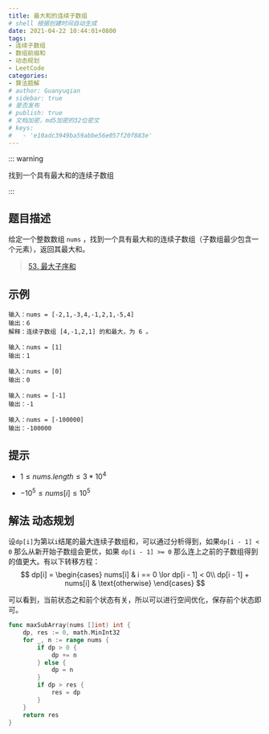 ```yaml
---
title: 最大和的连续子数组
# shell 根据创建时间自动生成
date: 2021-04-22 10:44:01+0800
tags:
- 连续子数组
- 数组前缀和
- 动态规划
- LeetCode
categories:
- 算法题解
# author: Guanyuqian
# sidebar: true
# 是否发布
# publish: true
# 文档加密，md5加密的32位密文
# keys:
# 	- 'e10adc3949ba59abbe56e057f20f883e'
---
```


::: warning

找到一个具有最大和的连续子数组

:::

<!-- more -->

## 题目描述

给定一个整数数组 `nums` ，找到一个具有最大和的连续子数组（子数组最少包含一个元素），返回其最大和。



> [53. 最大子序和](https://leetcode-cn.com/problems/maximum-subarray/)

## 示例

```
输入：nums = [-2,1,-3,4,-1,2,1,-5,4]
输出：6
解释：连续子数组 [4,-1,2,1] 的和最大，为 6 。

输入：nums = [1]
输出：1

输入：nums = [0]
输出：0

输入：nums = [-1]
输出：-1

输入：nums = [-100000]
输出：-100000
```



## 提示

- $1 \le nums.length \le 3 * 10^4$

- $-10^5 \le nums[i] \le 10^5$

  

## 解法 动态规划

设`dp[i]`为第以`i`结尾的最大连续子数组和，可以通过分析得到，如果`dp[i - 1] < 0` 那么从新开始子数组会更优，如果 `dp[i - 1] >= 0` 那么连上之前的子数组得到的值更大。有以下转移方程： 
$$
dp[i] = 
\begin{cases}
nums[i] & i == 0 \lor dp[i - 1] < 0\\
dp[i - 1] + nums[i] & \text{otherwise}
\end{cases}
$$



可以看到，当前状态之和前个状态有关，所以可以进行空间优化，保存前个状态即可。


```go
func maxSubArray(nums []int) int {
    dp, res := 0, math.MinInt32
    for _, n := range nums {
        if dp > 0 {
            dp += n
        } else {
            dp = n
        }
        if dp > res {
            res = dp
        }
    }
    return res
}
```

